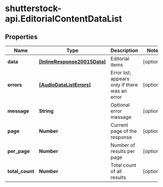 # shutterstock-api.EditorialContentDataList

## Properties
Name | Type | Description | Notes
------------ | ------------- | ------------- | -------------
**data** | [**[InlineResponse20015Data]**](InlineResponse20015Data.md) | Editorial items | [optional] 
**errors** | [**[AudioDataListErrors]**](AudioDataListErrors.md) | Error list; appears only if there was an error | [optional] 
**message** | **String** | Optional error message | [optional] 
**page** | **Number** | Current page of the response | [optional] 
**per_page** | **Number** | Number of results per page | [optional] 
**total_count** | **Number** | Total count of all results | [optional] 


